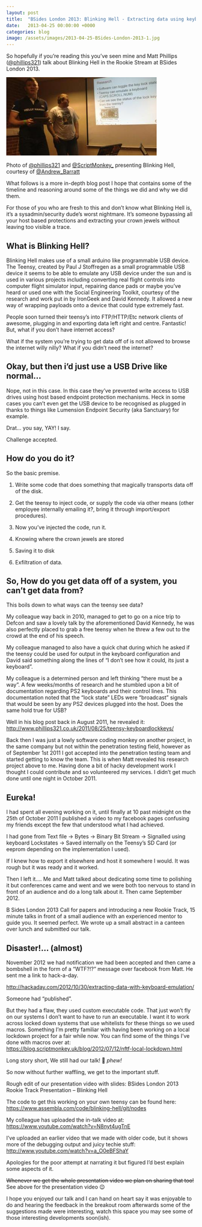 ```yaml
---
layout: post
title:  "BSides London 2013: Blinking Hell - Extracting data using keyboard lock states"
date:   2013-04-25 00:00:00 +0000
categories: blog
image: /assets/images/2013-04-25-BSides-London-2013-1.jpg
---
```

So hopefully if you’re reading this you’ve seen mine and Matt Phillips ([@phillips321](https://www.twitter.com/phillips321)) talk about Blinking Hell in the Rookie Stream at BSides London 2013.

![](/assets/images/2013-04-25-BSides-London-2013-1.jpg)

Photo of [@phillips321](https://www.twitter.com/phillips321) and [@ScriptMonkey_](https://www.twitter.com/ScriptMonkey_) presenting Blinking Hell, courtesy of [@Andrew_Barratt](https://www.twitter.com/Andrew_Barratt) 

What follows is a more in-depth blog post I hope that contains some of the timeline and reasoning around some of the things we did and why we did them.

For those of you who are fresh to this and don’t know what Blinking Hell is, it’s a sysadmin/security dude’s worst nightmare. It’s someone bypassing all your host based protections and extracting your crown jewels without leaving too visible a trace.

## What is Blinking Hell?
Blinking Hell makes use of a small arduino like programmable USB device. The Teensy, created by Paul J Stoffregen as a small programmable USB device it seems to be able to emulate any USB device under the sun and is used in various projects including converting real flight controls into computer flight simulator input, repairing dance pads or maybe you’ve heard or used one with the Social Engineering Toolkit, courtesy of the research and work put in by IronGeek and David Kennedy. It allowed a new way of wrapping payloads onto a device that could type extremely fast.

People soon turned their teensy’s into FTP/HTTP/Etc network clients of awesome, plugging in and exporting data left right and centre. Fantastic! But, what if you don’t have internet access?

What if the system you’re trying to get data off of is not allowed to browse the internet willy nilly? What if you didn’t need the internet?

## Okay, but then i’d just use a USB Drive like normal…
Nope, not in this case. In this case they’ve prevented write access to USB drives using host based endpoint protection mechanisms. Heck in some cases you can’t even get the USB device to be recognised as plugged in thanks to things like Lumension Endpoint Security (aka Sanctuary) for example.

Drat… you say, YAY! I say.

Challenge accepted.

## How do you do it?
So the basic premise.

1. Write some code that does something that magically transports data off of the disk.

2. Get the teensy to inject code, or supply the code via other means (other employee internally emailing it?, bring it through import/export procedures).

3. Now you’ve injected the code, run it.

4. Knowing where the crown jewels are stored

5. Saving it to disk

6. Exfiltration of data.

## So, How do you get data off of a system, you can’t get data from?
This boils down to what ways can the teensy see data?

My colleague way back in 2010, managed to get to go on a nice trip to Defcon and saw a lovely talk by the aforementioned David Kennedy, he was also perfectly placed to grab a free teensy when he threw a few out to the crowd at the end of his speech.

My colleague managed to also have a quick chat during which he asked if the teensy could be used for output in the keyboard configuration and David said something along the lines of “I don’t see how it could, its just a keyboard”.

My colleague is a determined person and left thinking “there must be a way”. A few weeks/months of research and he stumbled upon a bit of documentation regarding PS2 keyboards and their control lines. This documentation noted that the “lock state” LEDs were “broadcast” signals that would be seen by any PS2 devices plugged into the host. Does the same hold true for USB?

Well in his blog post back in August 2011, he revealed it: <http://www.phillips321.co.uk/2011/08/25/teensy-keyboardlockkeys/>

Back then I was just a lowly software coding monkey on another project, in the same company but not within the penetration testing field, however as of September 1st 2011 I got accepted into the penetration testing team and started getting to know the team. This is when Matt revealed his research project above to me. Having done a bit of hacky development work I thought I could contribute and so volunteered my services. I didn’t get much done until one night in October 2011.

## Eureka!
I had spent all evening working on it, until finally at 10 past midnight on the 25th of October 2011 I published a video to my facebook pages confusing my friends except the few that understood what I had achieved.

I had gone from Text file -> Bytes -> Binary Bit Stream -> Signalled using keyboard Lockstates -> Saved internally on the Teensy’s SD Card (or eeprom depending on the implementation I used).

If I knew how to export it elsewhere and host it somewhere I would. It was rough but it was ready and it worked.

Then I left it…. Me and Matt talked about dedicating some time to polishing it but conferences came and went and we were both too nervous to stand in front of an audience and do a long talk about it. Then came September 2012.

B Sides London 2013 Call for papers and introducing a new Rookie Track, 15 minute talks in front of a small audience with an experienced mentor to guide you. It seemed perfect. We wrote up a small abstract in a canteen over lunch and submitted our talk.

## Disaster!… (almost)
November 2012 we had notification we had been accepted and then came a bombshell in the form of a “WTF?!?” message over facebook from Matt. He sent me a link to hack-a-day.

<http://hackaday.com/2012/10/30/extracting-data-with-keyboard-emulation/>

Someone had “published”.

But they had a flaw, they used custom executable code. That just won’t fly on our systems I don’t want to have to run an executable. I want it to work across locked down systems that use whitelists for these things so we used macros. Something I’m pretty familiar with having been working on a local lockdown project for a fair while now. You can find some of the things I’ve done with macros over at: <https://blog.scriptmonkey.uk/blog/2012/07/12/nftf-local-lockdown.html>

Long story short, We still had our talk! 🙂 *phew!*

So now without further waffling, we get to the important stuff.

Rough edit of our presentation video with slides: BSides London 2013 Rookie Track Presentation – Blinking Hell

The code to get this working on your own teensy can be found here: <https://www.assembla.com/code/blinking-hell/git/nodes>

My colleague has uploaded the in-talk video at: <https://www.youtube.com/watch?v=N8nyt4ugTnE>

I’ve uploaded an earlier video that we made with older code, but it shows more of the debugging output and juicy techie stuff: <http://www.youtube.com/watch?v=a_O0eBFShaY>

Apologies for the poor attempt at narrating it but figured I’d best explain some aspects of it.

~~Whenever we get the whole presentation video we plan on sharing that too!~~ See above for the presentation video 😉

I hope you enjoyed our talk and I can hand on heart say it was enjoyable to do and hearing the feedback in the breakout room afterwards some of the suggestions made were interesting, watch this space you may see some of those interesting developments soon(ish).